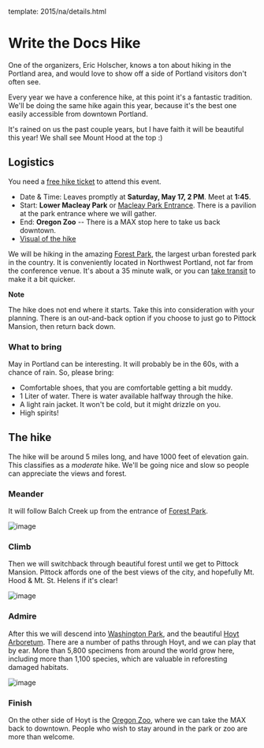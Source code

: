 template: 2015/na/details.html


Write the Docs Hike
===================

One of the organizers, Eric Holscher, knows a ton about hiking in the
Portland area, and would love to show off a side of Portland visitors
don't often see.

Every year we have a conference hike,
at this point it's a fantastic tradition.
We'll be doing the same hike again this year,
because it's the best one easily accessible from downtown Portland.

It's rained on us the past couple years,
but I have faith it will be beautiful this year!
We shall see Mount Hood at the top :)

Logistics
---------

You need a [free hike
ticket](https://ti.to/writethedocs/write-the-docs-hike)
to attend this event.

-   Date & Time: Leaves promptly at **Saturday, May 17, 2 PM**. Meet at
    **1:45**.
-   Start: **Lower Macleay Park** or [Macleay Park
    Entrance](https://maps.google.com/maps?q=Macleay+Park+Entrance&fb=1&gl=us&hq=Macleay+Park+Entrance&hnear=0x54950b0b7da97427:0x1c36b9e6f6d18591,Portland,+OR&cid=0,0,16280654545704357032&t=m&z=16&iwloc=A).
    There is a pavilion at the park entrance where we will gather.
-   End: **Oregon Zoo** -- There is a MAX stop here to take us back
    downtown.
-   [Visual of the
    hike](https://maps.google.com/maps?saddr=MacLeay+Park+Entrance,+NW+Upshur+St,+Portland,+OR&daddr=45.527373,-122.718589+to:45.5225885,-122.717297+to:oregon+zoo&hl=en&ll=45.52448,-122.717757&spn=0.023933,0.032358&sll=45.522345,-122.712822&sspn=0.023934,0.032358&geocode=FYLStgIdMI6v-CGojI77DIHw4SnVqz2N6QmVVDGojI77DIHw4Q%3BFU2xtgIdg3av-CmRNoxzkQmVVDFxAN8jMh2eKQ%3BFZyetgIdj3uv-CnD2fb_jgmVVDHuWX9DnHsevQ%3BFZpttgIdAoGv-CEm_N2esCDn5ykFuFa4LgqVVDEm_N2esCDn5w&oq=macleay+park&gl=us&dirflg=w&mra=dpe&mrsp=2&sz=15&via=1,2&t=m&z=15)

We will be hiking in the amazing [Forest
Park](http://www.forestparkconservancy.org/), the largest urban forested
park in the country. It is conveniently located in Northwest Portland,
not far from the conference venue. It's about a 35 minute walk, or you
can [take
transit](https://www.google.com/maps/dir/Crystal+Ballroom,+1332+W+Burnside+St,+Portland,+OR+97209,+United+States/MacLeay+Park+Entrance,+Northwest+Upshur+Street,+Portland,+OR/@45.5290603,-122.707244,15z/data=!3m1!4b1!4m14!4m13!1m5!1m1!1s0x54950a02e43decb9:0xe289ad93ad758c66!2m2!1d-122.68483!2d45.522785!1m5!1m1!1s0x549509e98d3dabd5:0xe1f0810cfb8e8ca8!2m2!1d-122.712528!2d45.535874!3e3?hl=en)
to make it a bit quicker.

**Note**

The hike does not end where it starts. Take this into consideration with your planning.
There is an out-and-back option if you choose to just go to
Pittock Mansion, then return back down.


### What to bring

May in Portland can be interesting. It will probably be in the 60s, with
a chance of rain. So, please bring:

-   Comfortable shoes, that you are comfortable getting a bit muddy.
-   1 Liter of water. There is water available halfway through the hike.
-   A light rain jacket. It won't be cold, but it might drizzle on you.
-   High spirits!

The hike
--------

The hike will be around 5 miles long, and have 1000 feet of elevation
gain. This classifies as a *moderate* hike. We'll be going nice and slow
so people can appreciate the views and forest.

### Meander

It will follow Balch Creek up from the entrance of [Forest
Park](http://www.forestparkconservancy.org/).

![image](/img/2015/hike/balch.jpg)

### Climb

Then we will switchback through beautiful forest until we get to Pittock
Mansion. Pittock affords one of the best views of the city, and
hopefully Mt. Hood & Mt. St. Helens if it's clear!

![image](/img/2015/hike/pittock.jpg)

### Admire

After this we will descend into [Washington
Park](http://washingtonparkpdx.org/), and the beautiful [Hoyt
Arboretum](http://www.hoytarboretum.org/). There are a number of paths
through Hoyt, and we can play that by ear. More than 5,800 specimens
from around the world grow here, including more than 1,100 species,
which are valuable in reforesting damaged habitats.

![image](/img/2015/hike/hoyt.png)

### Finish

On the other side of Hoyt is the [Oregon
Zoo](http://www.oregonzoo.org/), where we can take the MAX back to
downtown. People who wish to stay around in the park or zoo are more
than welcome.
